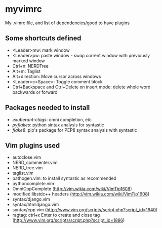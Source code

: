 myvimrc
=======

My .vimrc file, and list of dependencies/good to have plugins

Some shortcuts defined
----------------------
- &lt;Leader&gt;mw: mark window
- &lt;Leader&gt;pw: paste window - swap current window with previously marked window
- Ctrl+n: NERDTree
- Alt+m: Taglist
- Alt+direction: Move cursor across windows
- &lt;Leader&gt;c\<Space\>: Toggle comment block
- Ctrl+Backspace and Ctrl+Delete on insert mode: delete whole word backwards or forward


Packages needed to install
--------------------------

- *exuberant-ctags*: omni completion, etc
- *pyflakes*: python sintax analysis for syntastic
- *flake8*: pip's package for PEP8 syntax analysis with syntastic

Vim plugins used
----------------
- autoclose.vim
- NERD\_commenter.vim
- NERD\_tree.vim
- taglist.vim
- pathogen.vim: to install syntastic as recommended
- pythoncomplete.vim
- OmniCppComplete (http://vim.wikia.com/wiki/VimTip1608)
- modified libstdc++ headers (http://vim.wikia.com/wiki/VimTip1608)
- syntax/django.vim
- syntax/htmldjango.vim
- syntax/cpp.vim (http://www.vim.org/scripts/script.php?script_id=1640)
- ragtag: ctrl+x Enter to create and close tag (http://www.vim.org/scripts/script.php?script_id=1896)




